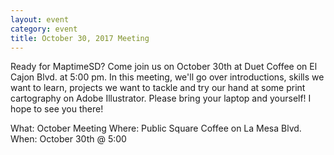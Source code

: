 ```yaml
---
layout: event
category: event
title: October 30, 2017 Meeting
---
```


Ready for MaptimeSD? Come join us on October 30th at Duet Coffee on El Cajon Blvd. at 5:00 pm. In this meeting, we'll go over introductions, skills we want to learn, projects we want to tackle and try our hand at some print cartography on Adobe Illustrator. Please bring your laptop and yourself! I hope to see you there!

What: October Meeting
Where: Public Square Coffee on La Mesa Blvd.
When: October 30th @ 5:00
